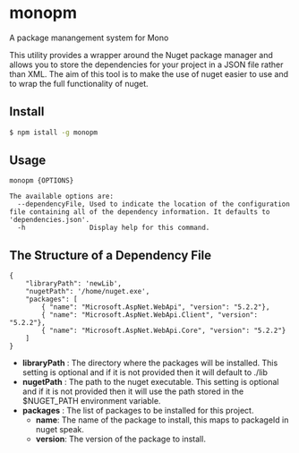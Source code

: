 # monopm
A package manangement system for Mono

This utility provides a wrapper around the Nuget package manager and allows you to store the dependencies for your project in a JSON file rather than XML. The aim of this tool is to make the use of nuget easier to use and to wrap the full functionality of nuget.

## Install

```sh
$ npm istall -g monopm
```

## Usage
```
monopm {OPTIONS}

The available options are:
  --dependencyFile, Used to indicate the location of the configuration file containing all of the dependency information. It defaults to 'dependencies.json'.
  -h                Display help for this command.
```

## The Structure of a Dependency File
```
{
    "libraryPath": 'newLib',
    "nugetPath": '/home/nuget.exe',
    "packages": [
        { "name": "Microsoft.AspNet.WebApi", "version": "5.2.2"},
        { "name": "Microsoft.AspNet.WebApi.Client", "version": "5.2.2"},
        { "name": "Microsoft.AspNet.WebApi.Core", "version": "5.2.2"}
    ]
}
```
* __libraryPath__ : The directory where the packages will be installed. This setting is optional and if it is not provided then it will default to ./lib
* __nugetPath__ : The path to the nuget executable. This setting is optional and if it is not provided then it will use the path stored in the $NUGET_PATH environment variable.
* __packages__ : The list of packages to be installed for this project.
  * __name__: The name of the package to install, this maps to packageId in nuget speak.
  * __version__: The version of the package to install.
